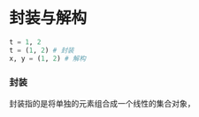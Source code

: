 # 封装与解构
``` python
t = 1, 2
t = (1, 2) # 封装
x, y = (1, 2) # 解构
```
###  封装
封装指的是将单独的元素组合成一个线性的集合对象，
<!--stackedit_data:
eyJoaXN0b3J5IjpbOTYyNTMzMDg5LC0yODI0MjUxNDUsMTA1OD
Y4NzYwMywtMjM5MTQ2MjI0XX0=
-->